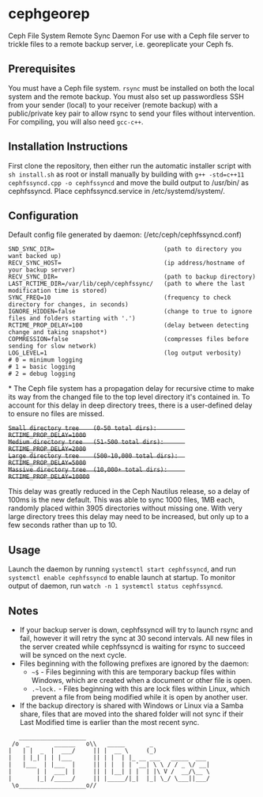 # cephgeorep
Ceph File System Remote Sync Daemon
For use with a Ceph file server to trickle files to a remote backup server, i.e. georeplicate your Ceph fs.

## Prerequisites
You must have a Ceph file system. `rsync` must be installed on both the local system and the remote backup. You must also set up passwordless SSH from your sender (local) to your
receiver (remote backup) with a public/private key pair to allow rsync to send your files without intervention. For compiling, you will also need `gcc-c++`.

## Installation Instructions
First clone the repository, then either run the automatic installer script with `sh install.sh` as root or install manually by building with `g++ -std=c++11 cephfssyncd.cpp -o cephfssyncd` and move the build output to /usr/bin/ as cephfssyncd. Place cephfssyncd.service in /etc/systemd/system/. 

## Configuration
Default config file generated by daemon: (/etc/ceph/cephfssyncd.conf)

```
SND_SYNC_DIR=                               (path to directory you want backed up)
RECV_SYNC_HOST=                             (ip address/hostname of your backup server)
RECV_SYNC_DIR=                              (path to backup directory)
LAST_RCTIME_DIR=/var/lib/ceph/cephfssync/   (path to where the last modification time is stored)
SYNC_FREQ=10                                (frequency to check directory for changes, in seconds)
IGNORE_HIDDEN=false                         (change to true to ignore files and folders starting with '.')
RCTIME_PROP_DELAY=100                       (delay between detecting change and taking snapshot*)
COPMRESSION=false                           (compresses files before sending for slow network)
LOG_LEVEL=1                                 (log output verbosity)
# 0 = minimum logging
# 1 = basic logging
# 2 = debug logging
```

\* The Ceph file system has a propagation delay for recursive ctime to make its way from the changed file to the
top level directory it's contained in. To account for this delay in deep directory trees, there is a user-defined
delay to ensure no files are missed. 

~~`Small directory tree    (0-50 total dirs):        RCTIME_PROP_DELAY=1000`~~  
~~`Medium directory tree   (51-500 total dirs):      RCTIME_PROP_DELAY=2000`~~  
~~`Large directory tree    (500-10,000 total dirs):  RCTIME_PROP_DELAY=5000`~~  
~~`Massive directory tree  (10,000+ total dirs):     RCTIME_PROP_DELAY=10000`~~  

This delay was greatly reduced in the Ceph Nautilus release, so a delay of 100ms is the new default. This was able to sync 1000 files, 1MB each, randomly placed within 3905 directories without missing one. With very large directory trees this delay may need to be increased, but only up to a few seconds rather than up to 10.

## Usage
Launch the daemon by running `systemctl start cephfssyncd`, and run `systemctl enable cephfssyncd` to enable launch at startup. To monitor output of daemon, run `watch -n 1 systemctl status cephfssyncd`.

## Notes
* If your backup server is down, cephfssyncd will try to launch rsync and fail, however it will retry the sync at 30 second
intervals. All new files in the server created while cephfssyncd is waiting for rsync to succeed will be synced on the next cycle.  
* Files beginning with the following prefixes are ignored by the daemon:
   * `~$` - Files beginning with this are temporary backup files within Windows, which are created when a document or other file is open.
   * `.~lock.` - Files beginning with this are lock files within Linux, which prevent a file from being modified while it is open by another user. 
* If the backup directory is shared with Windows or Linux via a Samba share, files that are moved into the shared folder will not sync if their Last Modified time is earlier than the most recent sync. 

```
   ___________________  
 /o  _       ______   o\\   _____       _
|   | |  _  |  ___/     || |  __ \     (_)               
|   | |_| | | |___      || | |  | |_ __ ___   _____  ___  
|   |___  | |___  |     || | |  | | '__| \ \ / / _ \/ __|
|       | |  ___| |     || | |__| | |  | |\ V /  __/\__ \
|       |_| /_____/     || |_____/|_|  |_| \_/ \___||___/
 \o___________________o// 
